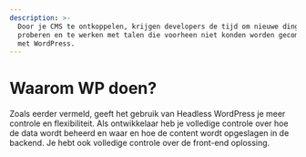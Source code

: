 ```yaml
---
description: >-
  Door je CMS te ontkoppelen, krijgen developers de tijd om nieuwe dingen uit te
  proberen en te werken met talen die voorheen niet konden worden gecombineerd
  met WordPress.
---
```


# Waarom WP doen?

Zoals eerder vermeld, geeft het gebruik van Headless WordPress je meer controle en flexibiliteit. Als ontwikkelaar heb je volledige controle over hoe de data wordt beheerd en waar en hoe de content wordt opgeslagen in de backend. Je hebt ook volledige controle over de front-end oplossing.
